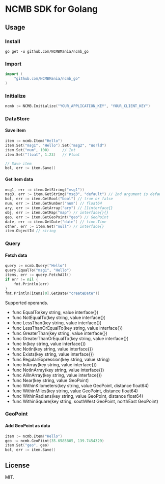 # NCMB SDK for Golang

## Usage

### Install

```
go get -u github.com/NCMBMania/ncmb_go
```

### Import

```go
import (
    "github.com/NCMBMania/ncmb_go"
)
```

### Initialize

```go
ncmb := NCMB.Initialize("YOUR_APPLICATION_KEY", "YOUR_CLIENT_KEY")
```

### DataStore

#### Save item

```go
item := ncmb.Item("Hello")
item.Set("msg1", "Hello").Set("msg2", "World")
item.Set("num", 100)      // Int
item.Set("float", 1.23)   // Float

// Save item
bol, err := item.Save()
```

#### Get item data

```go
msg1, err := item.GetString("msg1"))
msg3, err := item.GetString("msg3", "default") // 2nd argument is default value
bol, err := item.GetBool("bool") // true or false
num, err := item.GetNumber("num") // float64
ary, err := item.GetArray("ary") // []interface{}
obj, err := item.GetMap("map") // interface{}{}
geo, err := item.GetGeoPoint("geo") // GeoPoint
date, err := item.GetDate("date") // time.Time
other, err := item.Get("null") // interface{}
item.ObjectId // string
```

### Query

#### Fetch data

```go
query := ncmb.Query("Hello")
query.EqualTo("msg1", "Hello")
items, err := query.FetchAll()
if err != nil {
	fmt.Println(err)
}
fmt.Println(items[0].GetDate("createDate"))
```

Supported operands.

- func EqualTo(key string, value interface{})
- func NotEqualTo(key string, value interface{})
- func LessThan(key string, value interface{})
- func LessThanOrEqualTo(key string, value interface{})
- func GreaterThan(key string, value interface{})
- func GreaterThanOrEqualTo(key string, value interface{})
- func In(key string, value interface{})
- func NotIn(key string, value interface{})
- func Exists(key string, value interface{})
- func RegularExpression(key string, value string)
- func InArray(key string, value interface{})
- func NotInArray(key string, value interface{})
- func AllInArray(key string, value interface{})
- func Near(key string, value GeoPoint)
- func WithinKilometers(key string, value GeoPoint, distance float64)
- func WithinMiles(key string, value GeoPoint, distance float64)
- func WithinRadians(key string, value GeoPoint, distance float64)
- func WithinSquare(key string, southWest GeoPoint, northEast GeoPoint)

### GeoPoint

#### Add GeoPoint as data

```go
item := ncmb.Item("Hello")
geo := ncmb.GeoPiint(35.6585805, 139.7454329)
item.Set("geo", geo)
bol, err := item.Save()
```

## License

MIT.

